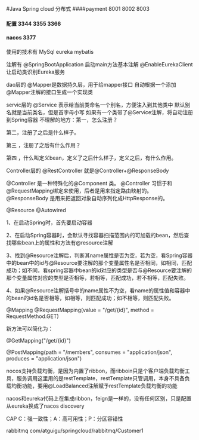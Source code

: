 #Java Spring cloud 分布式
####payment 8001 8002 8003

#### 配置 3344 3355 3366
#### nacos 3377

使用的技术有 
MySql
eureka
mybatis

注解有 
@SpringBootApplication 启动main方法基本注解
@EnableEurekaClient  让启动类识别Eureka服务

dao层的 @Mapper是数据持久层，用于给mapper接口 自动根据一个添加@Mapper注解的接口生成一个实现类


servic层的 @Service  表示给当前类命名一个别名，方便注入到其他类中 默认别名就是当前类名，但是首字母小写
如果有一个类带了@Service注解，将自动注册到Spring容器
不理解的地方：第一，怎么注册？

第二，注册了之后是什么样子。

第三 ，注册了之后有什么作用？

第四 ，什么叫定义bean，定义了之后什么样子，定义之后，有什么作用。

Controller层的 @RestController 就是@Controller+@ResponseBody

@Controller 是一种特殊化的@Component 类。
@Controller 习惯于和@RequestMapping绑定来使用，后者是用来指定路由映射的。
@ResponseBody 是用来把返回对象自动序列化成HttpResponse的。


@Resource
@Autowired

1、在启动Spring时，首先要启动容器

2、在启动Spring容器时，会默认寻找容器扫描范围内的可加载的bean，然后查找哪些bean上的属性和方法有@resource注解

3、找到@Resource注解后，判断其name属性是否为空，若为空，看Spring容器中的bean中的id与@Resource要注解的那个变量属性名是否相同，如相同，匹配成功；如不同，看spring容器中bean的id对应的类型是否与@Resource要注解的那个变量属性对应的类型是否相等，若相等，匹配成功，若不相等，匹配失败。

4、如果@Resource注解括号中的name属性不为空，看name的属性值和容器中的bean的id名是否相等，如相等，则匹配成功；如不相等，则匹配失败。

@Mapping
@RequestMapping(value = "/get/{id}", method = RequestMethod.GET)

新方法可以简化为：

@GetMapping("/get/{id}")

@PostMapping(path = "/members", consumes = "application/json", produces = "application/json")



nocos支持负载均衡，是因为内置了ribbon，而ribboin只是个客户端负载均衡工具，服务调用这里用的是restTemplate，restTemplate只管调用，本身不具备负载均衡功能，要用@LoadBalanced注解赋予restTemplate负载均衡的功能


nacos和eureka代码上在集成ribbon，feign是一样的，没有任何区别，只是配置从eureka换成了nacos discovery

CAP
C：强一致性；A：高可用性；P：分区容错性

rabbitmq
com/atguigu/springcloud/rabbitmq/Customer1